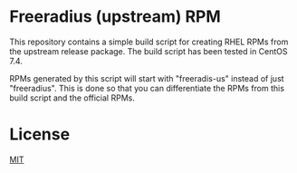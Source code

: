 # Freeradius (upstream) RPM

This repository contains a simple build script for creating RHEL RPMs from
the upstream release package. The build script has been tested in CentOS 7.4.

RPMs generated by this script will start with "freeradis-us" instead of just
"freeradius". This is done so that you can differentiate the RPMs from this
build script and the official RPMs.

# License

[MIT](http://jsumners.mit-license.org/)
